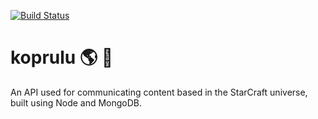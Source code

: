 [![Build Status](https://travis-ci.org/mpaauw/koprulu.svg?branch=master)](https://travis-ci.org/mpaauw/koprulu)

# koprulu :earth_americas:  :stars:
An API used for communicating content based in the StarCraft universe, built using Node and MongoDB.
